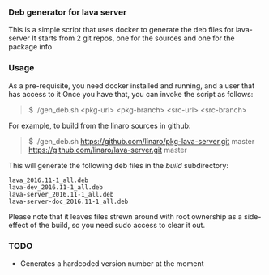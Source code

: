 ### Deb generator for lava server
This is a simple script that uses docker to generate the deb files for lava-server
It starts from 2 git repos, one for the sources and one for the package info

### Usage
As a pre-requisite, you need docker installed and running, and a user that has access to it
Once you have that, you can invoke the script as follows:

> $ ./gen_deb.sh <pkg-url\> <pkg-branch\> <src-url\> <src-branch\>

For example, to build from the linaro sources in github:
> $ ./gen_deb.sh https://github.com/linaro/pkg-lava-server.git master https://github.com/linaro/lava-server.git master

This will generate the following deb files in the *build* subdirectory:
````
lava_2016.11-1_all.deb
lava-dev_2016.11-1_all.deb
lava-server_2016.11-1_all.deb
lava-server-doc_2016.11-1_all.deb
````
Please note that it leaves files strewn around with root ownership as a side-effect of the build, so you need sudo access to clear it out.

### TODO
 - Generates a hardcoded version number at the moment
